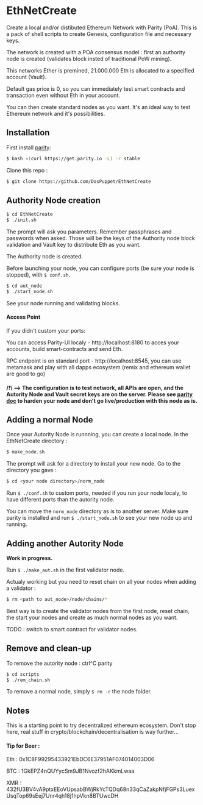 # EthNetCreate
Create a local and/or distibuted Ethereum Network with Parity (PoA).
This is a pack of shell scripts to create Genesis, configuration file and necessary keys.

The network is created with a POA consensus model : first an authority node is created (validates block insted of traditional PoW mining). 

This networks Ether is premined, 21.000.000 Eth is allocated to a specified account (Vault).

Default gas price is 0, so you can immediately test smart contracts and transaction even without Eth in your account.

You can then create standard nodes as you want. It's an ideal way to test Ethereum network and it's possibilities.

## Installation 

First install [parity](https://github.com/paritytech/parity):

```bash
$ bash <(curl https://get.parity.io -L) -r stable
```

Clone this repo :
```bash
$ git clone https://github.com/DosPuppet/EthNetCreate
```

## Authority Node creation

```bash
$ cd EthNetCreate
$ ./init.sh
```

The prompt will ask you parameters. Remember passphrases and passwords when asked. Those will be the keys of the Authority node block validation and Vault key to distribute Eth as you want.

The Authority node is created.


Before launching your node, you can configure ports (be sure your node is stopped), with ```$ conf.sh```.

```bash
$ cd aut_node
$ ./start_node.sh
```

See your node running and validating blocks.


#### Access Point

If you didn't custom your ports: 

You can access Parity-UI localy - http://localhost:8180 to acces your accounts, build smart-contracts and send Eth.

RPC endpoint is on standard port - http://localhost:8545, you can use metamask and play with all dapps ecosystem (remix and ethereum wallet are good to go)

#### /!\ --> The configuration is to test network, all APIs are open, and the Autority Node and Vault secret keys are on the server. Please see [parity doc](https://wiki.parity.io/) to harden your node and don't go live/production with this node as is.

## Adding a normal Node

Once your Autority Node is runnning, you can create a local node. 
In the EthNetCreate directory :

```bash
$ make_node.sh
```
The prompt will ask for a directory to install your new node.
Go to the directory you gave :

```bash
$ cd <your node directory>/norm_node
````

Run ```$ ./conf.sh``` to custom ports, needed if you run your node localy, to have different ports than the autority node.

You can move the ```norm_node``` directory as is to another server. Make sure parity is installed and run ```$ ./start_node.sh``` to see your new node up and running.

## Adding another Autority Node

**Work in progress.** 

Run ```$ ./make_aut.sh``` in the first validator node.

Actualy working but you need to reset chain on all your nodes when adding a validator :
```bash
$ rm <path to aut_node>/node/chains/*
```
Best way is to create the validator nodes from the first node, reset chain, the start your nodes and create as much normal nodes as you want.

TODO : switch to smart contract for validator nodes.

## Remove and clean-up

To remove the autority node :
ctrl^C parity

```bash
$ cd scripts
$ ./rem_chain.sh
```

To remove a normal node, simply ```$ rm -r``` the node folder.

## Notes

This is a starting point to try decentralized ethereum ecosystem. Don't stop here, real stuff in crypto/blockchain/decentralisation is way further...


#### Tip for Beer :

Eth : 0x1C8F99295433921EbDC6E37951AF074014003D06

BTC : 1GkEPZ4nQUYycSm9JB1Nvozf2hAKkmLwaa

XMR : 432fU3BV4vA9ptxEEoVUpsabBWjRkYcTQDq68n33qCaZakpNfjFGPs3LuexUsqTop69sEej7Unr4qh18j1hpVkn8BTUwcDH








